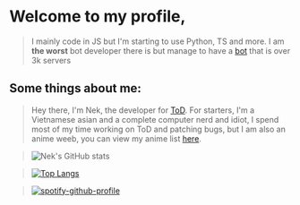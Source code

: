 # Welcome to my profile, 

> I mainly code in JS but I'm starting to use Python, TS and more. I am **the worst** bot developer there is but manage to have a [bot](https://tod.nek.wtf) that is over 3k servers

## Some things about me: 

> Hey there, I'm Nek, the developer for [ToD](https://tod.nek.wtf). For starters, I'm a Vietnamese asian and a complete computer nerd and idiot, I spend most of my time working on ToD and patching bugs, but I am also an anime weeb, you can view my anime list [here](https://myanimelist.net/animelist/Ne-k).


> ![Nek's GitHub stats](https://github-readme-stats.vercel.app/api?username=Ne-k&icons=true&theme=radical&count_private=true&hide_border=true)

> [![Top Langs](https://github-readme-stats.vercel.app/api/top-langs/?username=Ne-k&layout=compact&theme=dark)](https://github.com/anuraghazra/github-readme-stats) 

> [![spotify-github-profile](https://spotify-github-profile.vercel.app/api/view?uid=bachtungdiep_315&cover_image=true&theme=novatorem&bar_color=ff94bf&bar_color_cover=false)](https://spotify-github-profile.vercel.app/api/view?uid=bachtungdiep_315&redirect=true)



